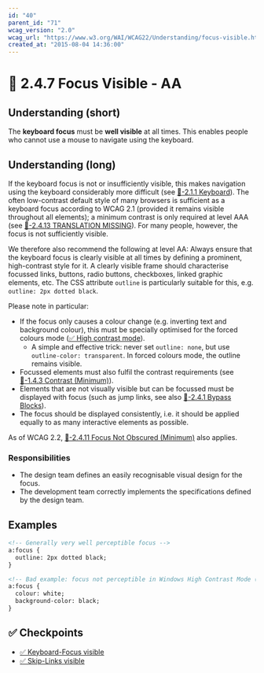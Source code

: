 ```yaml
---
id: "40"
parent_id: "71"
wcag_version: "2.0"
wcag_url: "https://www.w3.org/WAI/WCAG22/Understanding/focus-visible.html"
created_at: "2015-08-04 14:36:00"
---
```


# 📜 2.4.7 Focus Visible - AA

## Understanding (short)

The **keyboard focus** must be **well visible** at all times. This enables people who cannot use a mouse to navigate using the keyboard.

## Understanding (long)

If the keyboard focus is not or insufficiently visible, this makes navigation using the keyboard considerably more difficult (see [📜-2.1.1 Keyboard](/en/wcag/2.1.1-keyboard)). The often low-contrast default style of many browsers is sufficient as a keyboard focus according to WCAG 2.1 (provided it remains visible throughout all elements); a minimum contrast is only required at level AAA (see [📜-2.4.13 TRANSLATION MISSING](/en/wcag/2.4.13-translation-missing)). For many people, however, the focus is not sufficiently visible.

We therefore also recommend the following at level AA: Always ensure that the keyboard focus is clearly visible at all times by defining a prominent, high-contrast style for it. A clearly visible frame should characterise focussed links, buttons, radio buttons, checkboxes, linked graphic elements, etc. The CSS attribute `outline` is particularly suitable for this, e.g. `outline: 2px dotted black`.

Please note in particular:

- If the focus only causes a colour change (e.g. inverting text and background colour), this must be specially optimised for the forced colours mode ([✅ High contrast mode](/en/wcag/1.1.1-non-text-content/high-contrast-mode)).
    - A simple and effective trick: never set `outline: none`, but use `outline-color: transparent`. In forced colours mode, the outline remains visible.
- Focussed elements must also fulfil the contrast requirements (see [📜-1.4.3 Contrast (Minimum)](/en/wcag/1.4.3-contrast-minimum)).
- Elements that are not visually visible but can be focussed must be displayed with focus (such as jump links, see also [📜-2.4.1 Bypass Blocks](/en/wcag/2.4.1-bypass-blocks)).
- The focus should be displayed consistently, i.e. it should be applied equally to as many interactive elements as possible.

As of WCAG 2.2, [📜-2.4.11 Focus Not Obscured (Minimum)](/en/wcag/2.4.11-focus-not-obscured-minimum) also applies.

### Responsibilities

- The design team defines an easily recognisable visual design for the focus.
- The development team correctly implements the specifications defined by the design team.

## Examples

```html
<!-- Generally very well perceptible focus -->
a:focus {
  outline: 2px dotted black;
}

<!-- Bad example: focus not perceptible in Windows High Contrast Mode (invert colours) -->
a:focus {
  colour: white;
  background-color: black;
}
```

## ✅ Checkpoints

- [✅ Keyboard-Focus visible](keyboard-focus-visible)
- [✅ Skip-Links visible](skip-links-visible)
